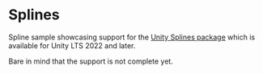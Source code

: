 # Splines
Spline sample showcasing support for the [Unity Splines package](https://docs.unity3d.com/Packages/com.unity.splines@2.4/manual/index.html) which is available for Unity LTS 2022 and later.

Bare in mind that the support is not complete yet.